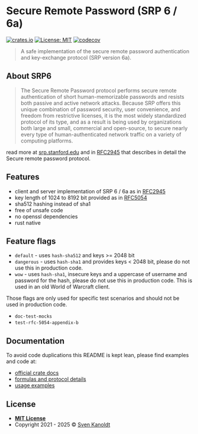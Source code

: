 # Secure Remote Password (SRP 6 / 6a)

[![crates.io](https://img.shields.io/crates/v/srp6.svg)](https://crates.io/crates/srp6)
[![License: MIT](https://img.shields.io/badge/License-MIT-green.svg)](LICENSE)
[![codecov](https://codecov.io/gh/sassman/srp6-rs/branch/main/graph/badge.svg)](https://codecov.io/gh/sassman/srp6-rs)

> A safe implementation of the secure remote password authentication and key-exchange protocol (SRP version 6a).

## About SRP6

> The Secure Remote Password protocol performs secure remote authentication of short human-memorizable passwords and resists both passive and active network attacks. Because SRP offers this unique combination of password security, user convenience, and freedom from restrictive licenses, it is the most widely standardized protocol of its type, and as a result is being used by organizations both large and small, commercial and open-source, to secure nearly every type of human-authenticated network traffic on a variety of computing platforms.

read more at [srp.stanford.edu](http://srp.stanford.edu) and in [RFC2945] that describes in detail the Secure remote password protocol.

## Features

- client and server implementation of SRP 6 / 6a as in [RFC2945]
- key length of 1024 to 8192 bit provided as in [RFC5054]
- sha512 hashing instead of sha1
- free of unsafe code
- no openssl dependencies
- rust native

## Feature flags

- `default` - uses `hash-sha512` and keys >= 2048 bit
- `dangerous` - uses `hash-sha1` and provides keys < 2048 bit, please do not use this in production code.
- `wow` - uses `hash-sha1`, insecure keys and a uppercase of username and password for the hash, please do not use this in production code. This is used in an old World of Warcraft client.

Those flags are only used for specific test scenarios and should not be used in production code.
- `doc-test-mocks`
- `test-rfc-5054-appendix-b`

## Documentation

To avoid code duplications this README is kept lean, please find examples and code at:

- [official crate docs](https://docs.rs/srp6)
- [formulas and protocol details](https://docs.rs/srp6/latest/srp6/protocol_details/index.html)
- [usage examples](https://github.com/sassman/srp6-rs/blob/main/examples)

[RFC2945]: https://datatracker.ietf.org/doc/html/rfc2945
[RFC5054]: https://datatracker.ietf.org/doc/html/rfc5054#appendix-A

## License

- **[MIT License](LICENSE)**
- Copyright 2021 - 2025 © [Sven Kanoldt](https://www.d34dl0ck.me)
